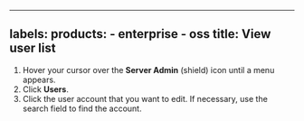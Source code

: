 -----

## labels: products: - enterprise - oss title: View user list

1. Hover your cursor over the **Server Admin** (shield) icon until a menu appears.
2. Click **Users**.
3. Click the user account that you want to edit. If necessary, use the search field to find the account.
